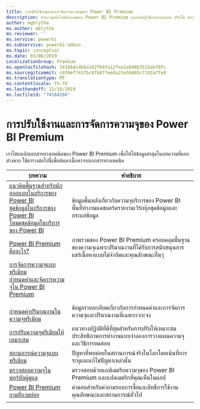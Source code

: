 ```yaml
---
title: การปรับใช้งานและการจัดการความจุของ Power BI Premium
description: ทำความเข้าใจศักยภาพของ Power BI Premium และเรียนรู้วิธีการออกแบบ ปรับใช้ ตรวจสอบ และแก้ไขปัญหาโซลูชันที่ปรับขนาดได้
author: mgblythe
ms.author: mblythe
ms.reviewer: ''
ms.service: powerbi
ms.subservice: powerbi-admin
ms.topic: conceptual
ms.date: 03/06/2019
LocalizationGroup: Premium
ms.openlocfilehash: 34166dcdb6a102f64fa12fea1e68883515abf0fc
ms.sourcegitcommit: c839ef7437bc8fb8f7eeda23e59d05c7192a7fe8
ms.translationtype: MT
ms.contentlocale: th-TH
ms.lasthandoff: 11/18/2019
ms.locfileid: "74164266"
---
```

# <a name="deploying-and-managing-power-bi-premium-capacities"></a>การปรับใช้งานและการจัดการความจุของ Power BI Premium

เราได้ยกเลิกเอกสารทางเทคนิคของ Power BI Premium เพื่อให้ได้ข้อมูลล่าสุดในบทความที่แยกต่างหาก ใช้ตารางต่อไปนี้เพื่อค้นหาเนื้อหาจากเอกสารทางเทคนิค 

| บทความ | คำอธิบาย |
|-----|----|
| [แนวคิดพื้นฐานสำหรับนักออกแบบในบริการของ Power BI](service-basic-concepts.md)</br>[ชุดข้อมูลในบริการของ Power BI](service-datasets-understand.md)</br>[โหมดชุดข้อมูลในบริการของ Power BI](service-dataset-modes-understand.md) | ข้อมูลพื้นหลังเกี่ยวกับความจุบริการของ Power BI พื้นที่ทำงานแดชบอร์ดรายงานเวิร์กบุ๊กชุดข้อมูลและกระแสข้อมูล |
| [Power BI Premium คืออะไร?](service-premium-what-is.md) | ภาพรวมของ Power BI Premium ครอบคลุมพื้นฐานของความจุเฉพาะปริมาณงานที่ได้รับการสนับสนุนการแชร์เนื้อหาแบบไม่จำกัดและคุณลักษณะอื่นๆ  |
| [การจัดการความจุแบบพรีเมียม](service-premium-capacity-manage.md)</br>[กำหนดค่าและจัดการความจุใน Power BI Premium](service-admin-premium-manage.md)
</br>[กำหนดค่าปริมาณงานในความจุพรีเมียม](service-admin-premium-workloads.md) | ข้อมูลรายละเอียดเกี่ยวกับการกำหนดค่าและการจัดการความจุและปริมาณงานที่เฉพาะเจาะจง |
| [การปรับความจุพรีเมียมให้เหมาะสม](service-premium-capacity-optimize.md) | แนวทางปฏิบัติที่ดีที่สุดสำหรับการปรับให้เหมาะสมประสิทธิภาพการทำงานแบบจำลองการวางแผนความจุและวิธีการทดสอบ |
| [สถานการณ์ความจุแบบพรีเมียม](service-premium-capacity-scenarios.md) | ปัญหาที่พบบ่อยในสถานการณ์จริงในโลกโดยเน้นที่การระบุและแก้ไขปัญหาเหล่านั้น |
| [ตรวจสอบความจุในพอร์ทัลผู้ดูแล](service-admin-premium-monitor-portal.md) | ตรวจสอบด้วยแอปเมตริกความจุของ Power BI Premium และแปลเมตริกที่คุณเห็นในแอป |
| [Power BI Premium ถามที่ถามบ่อย](service-premium-faq.md) | คำตอบสำหรับคำถามรอบการซื้อและสิทธิ์การใช้งานคุณลักษณะและสถานการณ์ทั่วไป |
| | |
